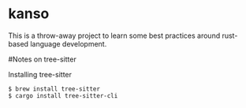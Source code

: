 kanso
=====

This is a throw-away project to learn some best practices around rust-based language development.

#Notes on tree-sitter

Installing tree-sitter

```
$ brew install tree-sitter
$ cargo install tree-sitter-cli
```
